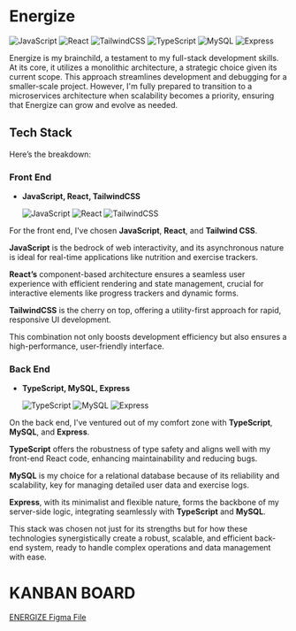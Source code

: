 # Energize

![JavaScript](https://skillicons.dev/icons?i=js&theme=light) ![React](https://skillicons.dev/icons?i=react&theme=light) ![TailwindCSS](https://skillicons.dev/icons?i=tailwind&theme=light) ![TypeScript](https://skillicons.dev/icons?i=ts&theme=light) ![MySQL](https://skillicons.dev/icons?i=mysql&theme=light) ![Express](https://skillicons.dev/icons?i=express&theme=light)

Energize is my brainchild, a testament to my full-stack development skills. At its core, it utilizes a monolithic architecture, a strategic choice given its current scope. This approach streamlines development and debugging for a smaller-scale project. However, I'm fully prepared to transition to a microservices architecture when scalability becomes a priority, ensuring that Energize can grow and evolve as needed.

## Tech Stack
Here’s the breakdown:

### Front End

- **JavaScript, React, TailwindCSS**

    ![JavaScript](https://skillicons.dev/icons?i=js&theme=light) ![React](https://skillicons.dev/icons?i=react&theme=light) ![TailwindCSS](https://skillicons.dev/icons?i=tailwind&theme=light)

For the front end, I've chosen **JavaScript**, **React**, and **Tailwind CSS**. 

**JavaScript** is the bedrock of web interactivity, and its asynchronous nature is ideal for real-time applications like nutrition and exercise trackers. 

**React’s** component-based architecture ensures a seamless user experience with efficient rendering and state management, crucial for interactive elements like progress trackers and dynamic forms. 

**TailwindCSS** is the cherry on top, offering a utility-first approach for rapid, responsive UI development. 

This combination not only boosts development efficiency but also ensures a high-performance, user-friendly interface.

### Back End

- **TypeScript, MySQL, Express**

    ![TypeScript](https://skillicons.dev/icons?i=ts&theme=light) ![MySQL](https://skillicons.dev/icons?i=mysql&theme=light) ![Express](https://skillicons.dev/icons?i=express&theme=light)

On the back end, I've ventured out of my comfort zone with **TypeScript**, **MySQL**, and **Express**. 

**TypeScript** offers the robustness of type safety and aligns well with my front-end React code, enhancing maintainability and reducing bugs.

**MySQL** is my choice for a relational database because of its reliability and scalability, key for managing detailed user data and exercise logs.

**Express**, with its minimalist and flexible nature, forms the backbone of my server-side logic, integrating seamlessly with **TypeScript** and **MySQL**. 

This stack was chosen not just for its strengths but for how these technologies synergistically create a robust, scalable, and efficient back-end system, ready to handle complex operations and data management with ease.

# KANBAN BOARD

[ENERGIZE Figma File](https://www.figma.com/file/I2atWfQzoG2sMBM3DoYZYc/ENERGIZE?type=whiteboard&node-id=0%3A1&t=mLbYpB3VFiloFlNf-1)

